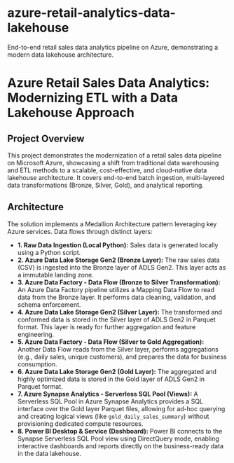 # azure-retail-analytics-data-lakehouse
End-to-end retail sales data analytics pipeline on Azure, demonstrating a modern data lakehouse architecture.
# Azure Retail Sales Data Analytics: Modernizing ETL with a Data Lakehouse Approach

## Project Overview

This project demonstrates the modernization of a retail sales data pipeline on Microsoft Azure, showcasing a shift from traditional data warehousing and ETL methods to a scalable, cost-effective, and cloud-native data lakehouse architecture. It covers end-to-end batch ingestion, multi-layered data transformations (Bronze, Silver, Gold), and analytical reporting.

## Architecture

The solution implements a Medallion Architecture pattern leveraging key Azure services. Data flows through distinct layers:

* **1. Raw Data Ingestion (Local Python):** Sales data is generated locally using a Python script.
* **2. Azure Data Lake Storage Gen2 (Bronze Layer):** The raw sales data (CSV) is ingested into the Bronze layer of ADLS Gen2. This layer acts as a immutable landing zone.
* **3. Azure Data Factory - Data Flow (Bronze to Silver Transformation):** An Azure Data Factory pipeline utilizes a Mapping Data Flow to read data from the Bronze layer. It performs data cleaning, validation, and schema enforcement.
* **4. Azure Data Lake Storage Gen2 (Silver Layer):** The transformed and conformed data is stored in the Silver layer of ADLS Gen2 in Parquet format. This layer is ready for further aggregation and feature engineering.
* **5. Azure Data Factory - Data Flow (Silver to Gold Aggregation):** Another Data Flow reads from the Silver layer, performs aggregations (e.g., daily sales, unique customers), and prepares the data for business consumption.
* **6. Azure Data Lake Storage Gen2 (Gold Layer):** The aggregated and highly optimized data is stored in the Gold layer of ADLS Gen2 in Parquet format.
* **7. Azure Synapse Analytics - Serverless SQL Pool (Views):** A Serverless SQL Pool in Azure Synapse Analytics provides a SQL interface over the Gold layer Parquet files, allowing for ad-hoc querying and creating logical views (like `gold_daily_sales_summary`) without provisioning dedicated compute resources.
* **8. Power BI Desktop & Service (Dashboard):** Power BI connects to the Synapse Serverless SQL Pool view using DirectQuery mode, enabling interactive dashboards and reports directly on the business-ready data in the data lakehouse.
